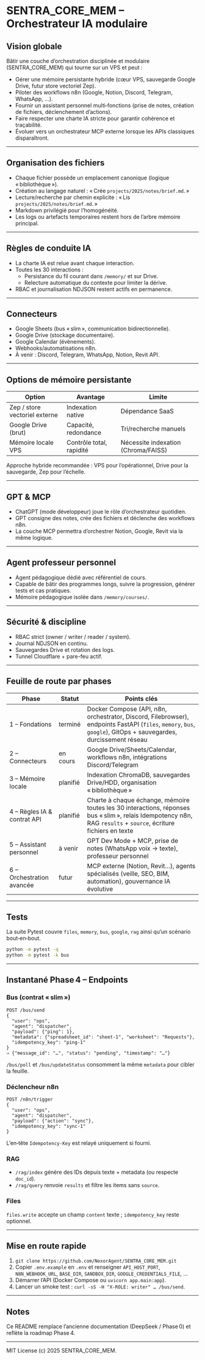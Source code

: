 # SENTRA_CORE_MEM – Orchestrateur IA modulaire

## Vision globale
Bâtir une couche d’orchestration disciplinée et modulaire (SENTRA_CORE_MEM) qui tourne sur un VPS et peut :
- Gérer une mémoire persistante hybride (cœur VPS, sauvegarde Google Drive, futur store vectoriel Zep).
- Piloter des workflows n8n (Google, Notion, Discord, Telegram, WhatsApp, …).
- Fournir un assistant personnel multi‑fonctions (prise de notes, création de fichiers, déclenchement d’actions).
- Faire respecter une charte IA stricte pour garantir cohérence et traçabilité.
- Évoluer vers un orchestrateur MCP externe lorsque les APIs classiques disparaîtront.

---

## Organisation des fichiers
- Chaque fichier possède un emplacement canonique (logique « bibliothèque »).
- Création au langage naturel : « Crée `projects/2025/notes/brief.md`. »
- Lecture/recherche par chemin explicite : « Lis `projects/2025/notes/brief.md`. »
- Markdown privilégié pour l’homogénéité.
- Les logs ou artefacts temporaires restent hors de l’arbre mémoire principal.

---

## Règles de conduite IA
- La charte IA est relue avant chaque interaction.
- Toutes les 30 interactions :
  - Persistance du fil courant dans `/memory/` et sur Drive.
  - Relecture automatique du contexte pour limiter la dérive.
- RBAC et journalisation NDJSON restent actifs en permanence.

---

## Connecteurs
- Google Sheets (bus « slim », communication bidirectionnelle).
- Google Drive (stockage documentaire).
- Google Calendar (évènements).
- Webhooks/automatisations n8n.
- À venir : Discord, Telegram, WhatsApp, Notion, Revit API.

---

## Options de mémoire persistante
| Option | Avantage | Limite |
|--------|----------|--------|
| Zep / store vectoriel externe | Indexation native | Dépendance SaaS |
| Google Drive (brut) | Capacité, redondance | Tri/recherche manuels |
| Mémoire locale VPS | Contrôle total, rapidité | Nécessite indexation (Chroma/FAISS) |

Approche hybride recommandée : VPS pour l’opérationnel, Drive pour la sauvegarde, Zep pour l’échelle.

---

## GPT & MCP
- ChatGPT (mode développeur) joue le rôle d’orchestrateur quotidien.
- GPT consigne des notes, crée des fichiers et déclenche des workflows n8n.
- La couche MCP permettra d’orchestrer Notion, Google, Revit via la même logique.

---

## Agent professeur personnel
- Agent pédagogique dédié avec référentiel de cours.
- Capable de bâtir des programmes longs, suivre la progression, générer tests et cas pratiques.
- Mémoire pédagogique isolée dans `/memory/courses/`.

---

## Sécurité & discipline
- RBAC strict (owner / writer / reader / system).
- Journal NDJSON en continu.
- Sauvegardes Drive et rotation des logs.
- Tunnel Cloudflare + pare-feu actif.

---

## Feuille de route par phases
| Phase | Statut | Points clés |
|-------|--------|-------------|
| 1 – Fondations | terminé | Docker Compose (API, n8n, orchestrator, Discord, Filebrowser), endpoints FastAPI (`files`, `memory`, `bus`, `google`), GitOps + sauvegardes, durcissement réseau |
| 2 – Connecteurs | en cours | Google Drive/Sheets/Calendar, workflows n8n, intégrations Discord/Telegram |
| 3 – Mémoire locale | planifié | Indexation ChromaDB, sauvegardes Drive/HDD, organisation « bibliothèque » |
| 4 – Règles IA & contrat API | planifié | Charte à chaque échange, mémoire toutes les 30 interactions, réponses bus « slim », relais Idempotency n8n, RAG `results` + `source`, écriture fichiers en texte |
| 5 – Assistant personnel | à venir | GPT Dev Mode + MCP, prise de notes (WhatsApp voix → texte), professeur personnel |
| 6 – Orchestration avancée | futur | MCP externe (Notion, Revit…), agents spécialisés (veille, SEO, BIM, automation), gouvernance IA évolutive |

---

## Tests
La suite Pytest couvre `files`, `memory`, `bus`, `google`, `rag` ainsi qu’un scénario bout‑en‑bout.
```bash
python -m pytest -q
python -m pytest -k bus
```

---

## Instantané Phase 4 – Endpoints

### Bus (contrat « slim »)
```http
POST /bus/send
{
  "user": "ops",
  "agent": "dispatcher",
  "payload": {"ping": 1},
  "metadata": {"spreadsheet_id": "sheet-1", "worksheet": "Requests"},
  "idempotency_key": "ping-1"
}
⇒ {"message_id": "…", "status": "pending", "timestamp": "…"}
```
`/bus/poll` et `/bus/updateStatus` consomment la même `metadata` pour cibler la feuille.

### Déclencheur n8n
```http
POST /n8n/trigger
{
  "user": "ops",
  "agent": "dispatcher",
  "payload": {"action": "sync"},
  "idempotency_key": "sync-1"
}
```
L’en‑tête `Idempotency-Key` est relayé uniquement si fourni.

### RAG
- `/rag/index` génère des IDs depuis texte + metadata (ou respecte `doc_id`).
- `/rag/query` renvoie `results` et filtre les items sans `source`.

### Files
`files.write` accepte un champ `content` texte ; `idempotency_key` reste optionnel.

---

## Mise en route rapide
1. `git clone https://github.com/NexorAgent/SENTRA_CORE_MEM.git`
2. Copier `.env.example` en `.env` et renseigner `API_HOST_PORT`, `N8N_WEBHOOK_URL`, `BASE_DIR`, `SANDBOX_DIR`, `GOOGLE_CREDENTIALS_FILE`, …
3. Démarrer l’API (Docker Compose ou `uvicorn app.main:app`).
4. Lancer un smoke test : `curl -sS -H "X-ROLE: writer" … /bus/send`.

---

## Notes
Ce README remplace l’ancienne documentation (DeepSeek / Phase 0) et reflète la roadmap Phase 4.

---

MIT License (c) 2025 SENTRA_CORE_MEM.
